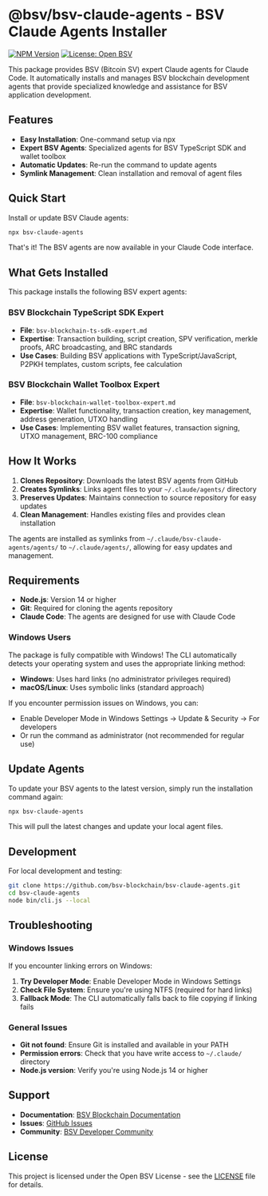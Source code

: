 # @bsv/bsv-claude-agents - BSV Claude Agents Installer

[![NPM Version](https://img.shields.io/npm/v/@bsv/bsv-claude-agents)](https://www.npmjs.com/package/@bsv/bsv-claude-agents)
[![License: Open BSV](https://img.shields.io/badge/License-Open%20BSV-blue.svg)](https://github.com/bsv-blockchain/bsv-claude-agents/blob/main/LICENSE)

This package provides BSV (Bitcoin SV) expert Claude agents for Claude Code. It automatically installs and manages BSV blockchain development agents that provide specialized knowledge and assistance for BSV application development.

## Features

- **Easy Installation**: One-command setup via npx
- **Expert BSV Agents**: Specialized agents for BSV TypeScript SDK and wallet toolbox
- **Automatic Updates**: Re-run the command to update agents
- **Symlink Management**: Clean installation and removal of agent files

## Quick Start

Install or update BSV Claude agents:

```bash
npx bsv-claude-agents
```

That's it! The BSV agents are now available in your Claude Code interface.

## What Gets Installed

This package installs the following BSV expert agents:

### BSV Blockchain TypeScript SDK Expert
- **File**: `bsv-blockchain-ts-sdk-expert.md`
- **Expertise**: Transaction building, script creation, SPV verification, merkle proofs, ARC broadcasting, and BRC standards
- **Use Cases**: Building BSV applications with TypeScript/JavaScript, P2PKH templates, custom scripts, fee calculation

### BSV Blockchain Wallet Toolbox Expert  
- **File**: `bsv-blockchain-wallet-toolbox-expert.md`
- **Expertise**: Wallet functionality, transaction creation, key management, address generation, UTXO handling
- **Use Cases**: Implementing BSV wallet features, transaction signing, UTXO management, BRC-100 compliance

## How It Works

1. **Clones Repository**: Downloads the latest BSV agents from GitHub
2. **Creates Symlinks**: Links agent files to your `~/.claude/agents/` directory  
3. **Preserves Updates**: Maintains connection to source repository for easy updates
4. **Clean Management**: Handles existing files and provides clean installation

The agents are installed as symlinks from `~/.claude/bsv-claude-agents/agents/` to `~/.claude/agents/`, allowing for easy updates and management.

## Requirements

- **Node.js**: Version 14 or higher
- **Git**: Required for cloning the agents repository
- **Claude Code**: The agents are designed for use with Claude Code

### Windows Users
The package is fully compatible with Windows! The CLI automatically detects your operating system and uses the appropriate linking method:
- **Windows**: Uses hard links (no administrator privileges required)
- **macOS/Linux**: Uses symbolic links (standard approach)

If you encounter permission issues on Windows, you can:
- Enable Developer Mode in Windows Settings → Update & Security → For developers
- Or run the command as administrator (not recommended for regular use)

## Update Agents

To update your BSV agents to the latest version, simply run the installation command again:

```bash
npx bsv-claude-agents
```

This will pull the latest changes and update your local agent files.

## Development

For local development and testing:

```bash
git clone https://github.com/bsv-blockchain/bsv-claude-agents.git
cd bsv-claude-agents
node bin/cli.js --local
```

## Troubleshooting

### Windows Issues
If you encounter linking errors on Windows:
1. **Try Developer Mode**: Enable Developer Mode in Windows Settings
2. **Check File System**: Ensure you're using NTFS (required for hard links)
3. **Fallback Mode**: The CLI automatically falls back to file copying if linking fails

### General Issues
- **Git not found**: Ensure Git is installed and available in your PATH
- **Permission errors**: Check that you have write access to `~/.claude/` directory
- **Node.js version**: Verify you're using Node.js 14 or higher

## Support

- **Documentation**: [BSV Blockchain Documentation](https://docs.bsvblockchain.org/)
- **Issues**: [GitHub Issues](https://github.com/bsv-blockchain/bsv-claude-agents/issues)
- **Community**: [BSV Developer Community](https://discord.gg/bsv)

## License

This project is licensed under the Open BSV License - see the [LICENSE](LICENSE) file for details.